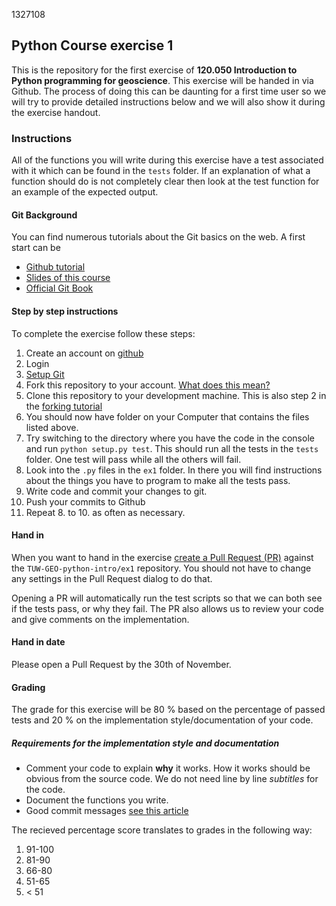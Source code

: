 1327108

## Python Course exercise 1

This is the repository for the first exercise of **120.050 Introduction to Python
programming for geoscience**. This exercise will be handed in via Github. The
process of doing this can be daunting for a first time user so we will try to
provide detailed instructions below and we will also show it during the exercise
handout.

### Instructions

All of the functions you will write during this exercise have a test associated
with it which can be found in the `tests` folder. If an explanation of what a
function should do is not completely clear then look at the test function for an
example of the expected output.

#### Git Background

You can find numerous tutorials about the Git basics on the web. A first start
can be
- [Github tutorial](https://try.github.io/levels/1/challenges/1)
- [Slides of this course](https://github.com/TUW-GEO-python-intro/slide-deck/blob/master/03.1-Intro%20to%20Git/slides.org)
- [Official Git Book](https://git-scm.com/book/en/v2)

#### Step by step instructions

To complete the exercise follow these steps:

1. Create an account on [github](https://github.com/)
2. Login
3. [Setup Git](https://help.github.com/articles/set-up-git/)
4. Fork this repository to your account.
   [What does this mean?](https://help.github.com/articles/fork-a-repo/)
5. Clone this repository to your development machine. This is also step 2 in the
   [forking tutorial](https://help.github.com/articles/fork-a-repo/#step-2-create-a-local-clone-of-your-fork)
6. You should now have folder on your Computer that contains the files listed above.
7. Try switching to the directory where you have the code in the console and
   run `python setup.py test`. This should run all the tests in the `tests`
   folder. One test will pass while all the others will fail.
8. Look into the `.py` files in the `ex1` folder. In there you will find
   instructions about the things you have to program to make all the tests pass.
9. Write code and commit your changes to git.
10. Push your commits to Github
11. Repeat 8. to 10. as often as necessary.

#### Hand in

When you want to hand in the exercise
[create a Pull Request (PR)](https://help.github.com/articles/using-pull-requests/)
against the `TUW-GEO-python-intro/ex1` repository. You should not have to change
any settings in the Pull Request dialog to do that.

Opening a PR will automatically run the test scripts so that we can both see if
the tests pass, or why they fail. The PR also allows us to review your code and
give comments on the implementation.

#### Hand in date

Please open a Pull Request by the 30th of November.

#### Grading

The grade for this exercise will be 80 % based on the percentage of passed tests
and 20 % on the implementation style/documentation of your code.

##### Requirements for the implementation style and documentation

- Comment your code to explain **why** it works. How it works should be obvious
  from the source code. We do not need line by line *subtitles* for the code.
- Document the functions you write.
- Good commit messages [see this article](http://chris.beams.io/posts/git-commit/)

The recieved percentage score translates to grades in the following way:

1. 91-100
2. 81-90
3. 66-80
4. 51-65
5. < 51
